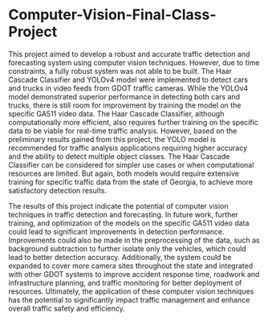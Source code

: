 # Computer-Vision-Final-Class-Project

This project aimed to develop a robust and accurate traffic detection and forecasting system using computer vision techniques. However, due to time constraints, a fully robust system was not able to be built. The Haar Cascade Classifier and YOLOv4 model were implemented to detect cars and trucks in video feeds from GDOT traffic cameras. While the YOLOv4 model demonstrated superior performance in detecting both cars and trucks, there is still room for improvement by training the model on the specific GA511 video data. The Haar Cascade Classifier, although computationally more efficient, also requires further training on the specific data to be viable for real-time traffic analysis. However, based on the preliminary results gained from this project, the YOLO model is recommended for traffic analysis applications requiring higher accuracy and the ability to detect multiple object classes. The Haar Cascade Classifier can be considered for simpler use cases or when computational resources are limited. But again, both models would require extensive training for specific traffic data from the state of Georgia, to achieve more satisfactory detection results.

The results of this project indicate the potential of computer vision techniques in traffic detection and forecasting. In future work, further training, and optimization of the models on the specific GA511 video data could lead to significant improvements in detection performance. Improvements could also be made in the preprocessing of the data, such as background subtraction to further isolate only the vehicles, which could lead to better detection accuracy. Additionally, the system could be expanded to cover more camera sites throughout the state and integrated with other GDOT systems to improve accident response time, roadwork and infrastructure planning, and traffic monitoring for better deployment of resources. Ultimately, the application of these computer vision techniques has the potential to significantly impact traffic management and enhance overall traffic safety and efficiency.
